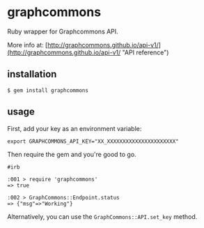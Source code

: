 # graphcommons
Ruby wrapper for Graphcommons API. 

More info at: [http://graphcommons.github.io/api-v1/](http://graphcommons.github.io/api-v1/ "API reference")

## installation
```
$ gem install graphcommons
```

## usage
First, add your key as an environment variable:
```
export GRAPHCOMMONS_API_KEY="XX_XXXXXXXXXXXXXXXXXXXXXX"
```
Then require the gem and you're good to go.
```
#irb

:001 > require 'graphcommons'
=> true 

:002 > GraphCommons::Endpoint.status
=> {"msg"=>"Working"} 
```
Alternatively, you can use the `GraphCommons::API.set_key` method.
